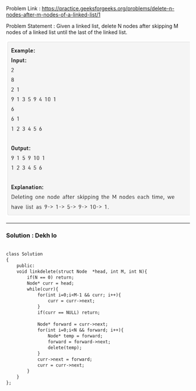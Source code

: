Problem Link : https://practice.geeksforgeeks.org/problems/delete-n-nodes-after-m-nodes-of-a-linked-list/1

Problem Statement : Given a linked list, delete N nodes after skipping M nodes of a linked list until the last of the linked list.

![](../images/b19.PNG)<br>

___________________________________________________________________________________________

### Solution : Dekh lo

```

class Solution
{
    public:
    void linkdelete(struct Node  *head, int M, int N){
        if(N == 0) return;
        Node* curr = head;
        while(curr){
            for(int i=0;i<M-1 && curr; i++){
                curr = curr->next;
            }
            if(curr == NULL) return;
            
            Node* forward = curr->next;
            for(int i=0;i<N && forward; i++){
                Node* temp = forward;
                forward = forward->next;
                delete(temp);
            }
            curr->next = forward;
            curr = curr->next;
        }
    }
};



```